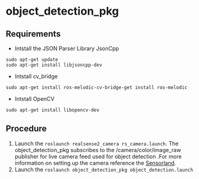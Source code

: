 # object_detection_pkg
## Requirements
* Intstall the JSON Parser Library JsonCpp
```
sudo apt-get update
sudo apt-get install libjsoncpp-dev
```

* Intstall cv_bridge
```
sudo apt-get install ros-melodic-cv-bridge-get install ros-melodic
```

* Intstall OpenCV
```
sudo apt-get install libopencv-dev
```


## Procedure
1. Launch the ```roslaunch realsense2_camera rs_camera.launch```. The object_detection_pkg subscribes to the /camera/color/image_raw publisher for live camera feed used for object detection .For more information on setting up the camera reference the [Sensorland](https://github.com/IcebergASV/Sensorland).
2. Launch the ```roslaunch object_detection_pkg object_detection.launch``` 

